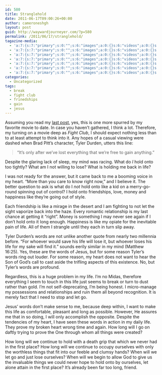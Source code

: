 ```yaml
---
id: 580
title: Stranglehold
date: 2011-06-17T09:00:26+00:00
author: cameroneshgh
layout: post
guid: http://waywardjourneyer.com/?p=580
permalink: /2011/06/17/stranglehold/
tagazine-media:
  - 'a:7:{s:7:"primary";s:0:"";s:6:"images";a:0:{}s:6:"videos";a:0:{}s:11:"image_count";s:1:"0";s:6:"author";s:8:"19879429";s:7:"blog_id";s:8:"19280981";s:9:"mod_stamp";s:19:"2011-06-17 04:48:50";}'
  - 'a:7:{s:7:"primary";s:0:"";s:6:"images";a:0:{}s:6:"videos";a:0:{}s:11:"image_count";s:1:"0";s:6:"author";s:8:"19879429";s:7:"blog_id";s:8:"19280981";s:9:"mod_stamp";s:19:"2011-06-17 04:48:50";}'
  - 'a:7:{s:7:"primary";s:0:"";s:6:"images";a:0:{}s:6:"videos";a:0:{}s:11:"image_count";s:1:"0";s:6:"author";s:8:"19879429";s:7:"blog_id";s:8:"19280981";s:9:"mod_stamp";s:19:"2011-06-17 04:48:50";}'
  - 'a:7:{s:7:"primary";s:0:"";s:6:"images";a:0:{}s:6:"videos";a:0:{}s:11:"image_count";s:1:"0";s:6:"author";s:8:"19879429";s:7:"blog_id";s:8:"19280981";s:9:"mod_stamp";s:19:"2011-06-17 04:48:50";}'
  - 'a:7:{s:7:"primary";s:0:"";s:6:"images";a:0:{}s:6:"videos";a:0:{}s:11:"image_count";s:1:"0";s:6:"author";s:8:"19879429";s:7:"blog_id";s:8:"19280981";s:9:"mod_stamp";s:19:"2011-06-17 04:48:50";}'
  - 'a:7:{s:7:"primary";s:0:"";s:6:"images";a:0:{}s:6:"videos";a:0:{}s:11:"image_count";s:1:"0";s:6:"author";s:8:"19879429";s:7:"blog_id";s:8:"19280981";s:9:"mod_stamp";s:19:"2011-06-17 04:48:50";}'
  - 'a:7:{s:7:"primary";s:0:"";s:6:"images";a:0:{}s:6:"videos";a:0:{}s:11:"image_count";s:1:"0";s:6:"author";s:8:"19879429";s:7:"blog_id";s:8:"19280981";s:9:"mod_stamp";s:19:"2011-06-17 04:48:50";}'
categories:
  - Uncategorized
tags:
  - break
  - fight club
  - frinedships
  - gain
  - jesus
---
```

Assuming you read my [last post](http://waywardjourneyer.com/2011/06/14/his-name-is-robert-paulson/), yes, this is one more spurred by my favorite movie to date. In case you haven&#8217;t gathered, I think a lot. Therefore, my turning on a movie deep as _Fight Club_, I should expect nothing less than to at least attempt to think into it. Any hopes of a casual viewing were dashed when Brad Pitt&#8217;s character, Tyler Durden, utters this line:

> &#8220;It&#8217;s only after we&#8217;ve lost everything that we&#8217;re free to gain anything.&#8221;

Despite the glaring lack of sleep, my mind was racing. What do _I_ hold onto too tightly? What am I not willing to lose? What is holding me back in life?

I was not ready for the answer, but it came back to me a booming voice in my heart. &#8220;More than you care to know right now,&#8221; and I believe it. The better question to ask is what do I _not_ hold onto like a kid on a merry-go-round spinning out of control? I hold onto friendships, love, money and happiness like they&#8217;re going out of style.

Each friendship is like a mirage in the desert and I am fighting to not let the sight vaporize back into the haze. Every romantic relationship is my last chance at getting it &#8220;right&#8221;. Money is something I may never see again if I don&#8217;t hold onto it long enough. Happiness is like my opiate for the inevitable pain of life. All of them I strangle until they each in turn slip away.

Tyler Durden&#8217;s words are not unlike another quote from nearly two millennia before. &#8220;For whoever would save his life will lose it, but whoever loses his life for my sake will find it.&#8221; sounds eerily similar in my mind (Matthew 16:25). Yes, these are the words of Jesus, but for some reason Tyler&#8217;s words ring out louder. For some reason, my heart does not want to hear the Son of God&#8217;s call to cast aside the trifling aspects of this existence. No, but Tyler&#8217;s words are profound.

Regardless, this is a huge problem in my life. I&#8217;m no Midas, therefore everything I seem to touch in this life just seems to break or turn to dust rather than gold. I&#8217;m not self-deprecating, I&#8217;m being honest. I micro-manage my possessions and relationships and ruin them all beyond recognition. It is merely fact that I need to stop and let go.

Jesus&#8217; words don&#8217;t make sense to me, because deep within, I want to make this life as comfortable, pleasant and long as possible. However, He assures me that in so doing, I will only accomplish the opposite. Despite the tendencies of my heart, I have seen these words in action in my daily life. They prove my broken heart wrong time and again. How long will I go on daftly trying to prove the One through whom all things were created?

How long will we continue to hold with a death grip that which we never had in the first place? How long will we continue to occupy ourselves with only the worthless things that fit into our feeble and clumsy hands? When will we let go and just lose ourselves? When will we begin to allow God to give us the invaluable things we could never hope to hold onto by ourselves, let alone attain in the first place? It&#8217;s already been far too long, friend.